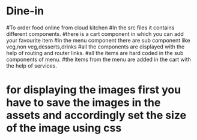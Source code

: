 # Dine-in
#To order food online from cloud kitchen
#In the src files it contains different components.
#there is a cart component in which you can add your favourite item
#in the menu component there are sub component like veg,non veg,desserts,drinks
#all the components are displayed with the help of routing and router links.
#all the items are hard coded in the sub components  of menu.
#the items from the menu are added in the cart with the help of services.
# for displaying the images first you have to save the images in the assets and accordingly set the size of the image using css

